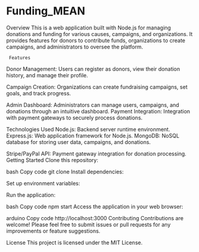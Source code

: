 # Funding_MEAN
Overview
This is a web application built with Node.js for managing donations and funding for various causes, campaigns, and organizations. It provides features for donors to contribute funds, organizations to create campaigns, and administrators to oversee the platform.


     Features

Donor Management: Users can register as donors, view their donation history, and manage their profile.

Campaign Creation: Organizations can create fundraising campaigns, set goals, and track progress.

Admin Dashboard: Administrators can manage users, campaigns, and donations through an intuitive dashboard.
Payment Integration: Integration with payment gateways to securely process donations.

Technologies Used
Node.js: Backend server runtime environment.
Express.js: Web application framework for Node.js.
MongoDB: NoSQL database for storing user data, campaigns, and donations.


Stripe/PayPal API: Payment gateway integration for donation processing.
Getting Started
Clone this repository:



bash
Copy code
git clone <repository-url>
Install dependencies:

Set up environment variables:

Run the application:

bash
Copy code
npm start
Access the application in your web browser:

arduino
Copy code
http://localhost:3000
Contributing
Contributions are welcome! Please feel free to submit issues or pull requests for any improvements or feature suggestions.

License
This project is licensed under the MIT License.